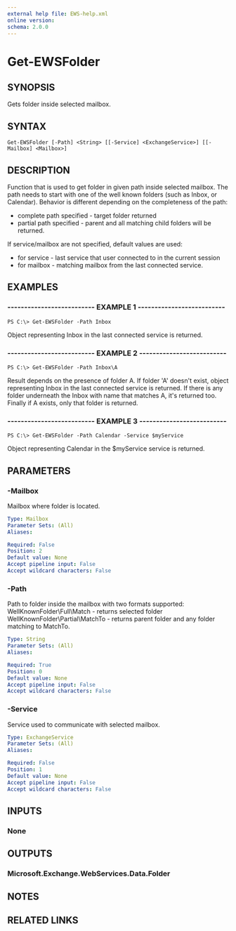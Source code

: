 ```yaml
---
external help file: EWS-help.xml
online version: 
schema: 2.0.0
---
```


# Get-EWSFolder

## SYNOPSIS
Gets folder inside selected mailbox.

## SYNTAX

```
Get-EWSFolder [-Path] <String> [[-Service] <ExchangeService>] [[-Mailbox] <Mailbox>]
```

## DESCRIPTION
Function that is used to get folder in given path inside selected mailbox.
The path needs to start with one of the well known folders (such as Inbox, or Calendar).
Behavior is different depending on the completeness of the path:
- complete path specified - target folder returned
- partial path specified - parent and all matching child folders will be returned.

If service/mailbox are not specified, default values are used:
- for service - last service that user connected to in the current session
- for mailbox - matching mailbox from the last connected service.

## EXAMPLES

### -------------------------- EXAMPLE 1 --------------------------
```
PS C:\> Get-EWSFolder -Path Inbox
```

Object representing Inbox in the last connected service is returned.

### -------------------------- EXAMPLE 2 --------------------------
```
PS C:\> Get-EWSFolder -Path Inbox\A
```

Result depends on the presence of folder A.
If folder 'A' doesn't exist, object representing Inbox in the last connected service is returned.
If there is any folder underneath the Inbox with name that matches A, it's returned too.
Finally if A exists, only that folder is returned.

### -------------------------- EXAMPLE 3 --------------------------
```
PS C:\> Get-EWSFolder -Path Calendar -Service $myService
```

Object representing Calendar in the $myService service is returned.

## PARAMETERS

### -Mailbox
Mailbox where folder is located.

```yaml
Type: Mailbox
Parameter Sets: (All)
Aliases: 

Required: False
Position: 2
Default value: None
Accept pipeline input: False
Accept wildcard characters: False
```

### -Path
Path to folder inside the mailbox with two formats supported:
WellKnownFolder\Full\Match - returns selected folder
WellKnownFolder\Partial\MatchTo - returns parent folder and any folder matching to MatchTo.

```yaml
Type: String
Parameter Sets: (All)
Aliases: 

Required: True
Position: 0
Default value: None
Accept pipeline input: False
Accept wildcard characters: False
```

### -Service
Service used to communicate with selected mailbox.

```yaml
Type: ExchangeService
Parameter Sets: (All)
Aliases: 

Required: False
Position: 1
Default value: None
Accept pipeline input: False
Accept wildcard characters: False
```

## INPUTS

### None


## OUTPUTS

### Microsoft.Exchange.WebServices.Data.Folder


## NOTES

## RELATED LINKS

